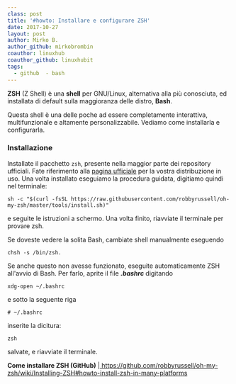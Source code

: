 ```yaml
---
class: post
title: '#howto: Installare e configurare ZSH'
date: 2017-10-27
layout: post
author: Mirko B.
author_github: mirkobrombin
coauthor: linuxhub
coauthor_github: linuxhubit
tags:
  - github  - bash
---
```

<p><strong>ZSH</strong>&nbsp;(Z Shell) è una <strong>shell</strong> per GNU/Linux, alternativa alla più conosciuta, ed installata di default sulla maggioranza delle distro, <strong>Bash</strong>.</p><p>Questa shell è una delle poche ad essere completamente interattiva, multifunzionale e altamente personalizzabile. Vediamo come installarla e configurarla.</p><h3>Installazione</h3><p>Installate il pacchetto <code>zsh</code>, presente nella maggior parte dei repository ufficiali. Fate riferimento alla&nbsp;<a href="https://github.com/robbyrussell/oh-my-zsh/wiki/Installing-ZSH#howto-install-zsh-in-many-platforms">pagina ufficiale</a> per la vostra distribuzione in uso. Una volta installato eseguiamo la procedura guidata, digitiamo quindi nel terminale:</p><pre><code class="language-bash">sh -c "$(curl -fsSL https://raw.githubusercontent.com/robbyrussell/oh-my-zsh/master/tools/install.sh)"</code></pre><p>e seguite le istruzioni a schermo. Una volta finito, riavviate il terminale per provare zsh.</p><p>Se doveste vedere la solita Bash, cambiate shell manualmente eseguendo</p><pre><code class="language-bash">chsh -s /bin/zsh. </code></pre><p>Se anche questo non avesse funzionato, eseguite automaticamente ZSH all'avvio di Bash. Per farlo, aprite il file <em><strong>.bashrc</strong></em> digitando</p><pre><code class="language-bash">xdg-open ~/.bashrc</code></pre><p>e sotto la seguente riga&nbsp;</p><pre><code class="language-bash"># ~/.bashrc</code></pre><p>inserite la dicitura:</p><pre><code class="language-bash">zsh</code></pre><p>salvate, e riavviate il terminale.</p><p><strong>Come installare ZSH (GitHub)</strong> |<a href="https://github.com/robbyrussell/oh-my-zsh/wiki/Installing-ZSH#howto-install-zsh-in-many-platforms">&nbsp;https://github.com/robbyrussell/oh-my-zsh/wiki/Installing-ZSH#howto-install-zsh-in-many-platforms</a></p>